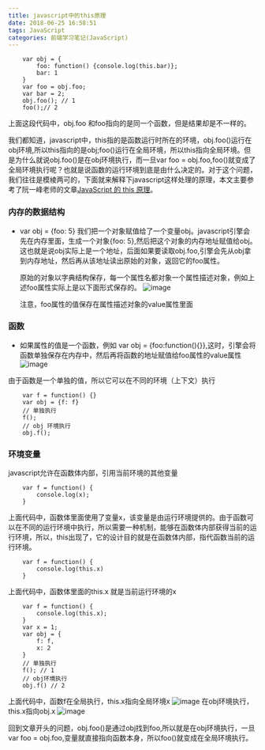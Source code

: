 ```yaml
---
title: javascript中的this原理
date: 2018-06-25 16:58:51
tags: JavaScript
categories: 前端学习笔记(JavaScript)
---
```

```
    var obj = {
        foo: function() {console.log(this.bar)};
        bar: 1
    }
    var foo = obj.foo;
    var bar = 2;
    obj.foo(); // 1
    foo();// 2
```

上面这段代码中，obj.foo 和foo指向的是同一个函数，但是结果却是不一样的。 

我们都知道，javascript中，this指的是函数运行时所在的环境，obj.foo()运行在obj环境,所以this指向的是obj;foo()运行在全局环境，所以this指向全局环境。但是为什么就说obj.foo()是在obj环境执行，而一旦var foo = obj.foo,foo()就变成了全局环境执行呢？也就是说函数的运行环境到底是由什么决定的。对于这个问题，我们往往是模棱两可的，下面就来解释下javascript这样处理的原理，本文主要参考了阮一峰老师的文章[JavaScript 的 this 原理](http://www.ruanyifeng.com/blog/2018/06/javascript-this.html)。

### 内存的数据结构
- var obj = {foo: 5} 我们把一个对象赋值给了一个变量obj。javascript引擎会先在内存里面，生成一个对象{foo: 5},然后把这个对象的内存地址赋值给obj。这也就是说obj实际上是一个地址，后面如果要读取obj.foo,引擎会先从obj拿到内存地址，然后再从该地址读出原始的对象，返回它的foo属性。
 
    原始的对象以字典结构保存，每一个属性名都对象一个属性描述对象，例如上述foo属性实际上是以下面形式保存的。
    ![image](https://i.loli.net/2018/06/25/5b30621703c03.png)

    注意，foo属性的值保存在属性描述对象的value属性里面

### 函数
- 如果属性的值是一个函数，例如 var obj = {foo:function(){}},这时，引擎会将函数单独保存在内存中，然后再将函数的地址赋值给foo属性的value属性
    ![image](https://i.loli.net/2018/06/25/5b30621703e5a.png)

由于函数是一个单独的值，所以它可以在不同的环境（上下文）执行
```
    var f = function() {}
    var obj = {f: f}
    // 单独执行
    f();
    // obj 环境执行
    obj.f();
```
### 环境变量
javascript允许在函数体内部，引用当前环境的其他变量
```
    var f = function() {
        console.log(x);
    }
```
上面代码中，函数体里面使用了变量x，该变量是由运行环境提供的。由于函数可以在不同的运行环境中执行，所以需要一种机制，能够在函数体内部获得当前的运行环境，所以，this出现了，它的设计目的就是在函数体内部，指代函数当前的运行环境。

```
    var f = function() {
        console.log(this.x)
    }
```
上面代码中，函数体里面的this.x 就是当前运行环境的x
```
    var f = function() {
        console.log(this.x);
    }
    var x = 1;
    var obj = {
        f: f,
        x: 2
    }
    // 单独执行
    f(); // 1
    // obj环境执行
    obj.f() // 2
```
上面代码中，函数f在全局执行，this.x指向全局环境x
![image](https://i.loli.net/2018/06/25/5b30894fe4d71.png)
在obj环境执行，this.x指向obj.x
![image](https://i.loli.net/2018/06/25/5b3089e7eea40.png)

回到文章开头的问题，obj.foo()是通过obj找到foo,所以就是在obj环境执行，一旦var foo = obj.foo,变量就直接指向函数本身，所以foo()就变成在全局环境执行。
